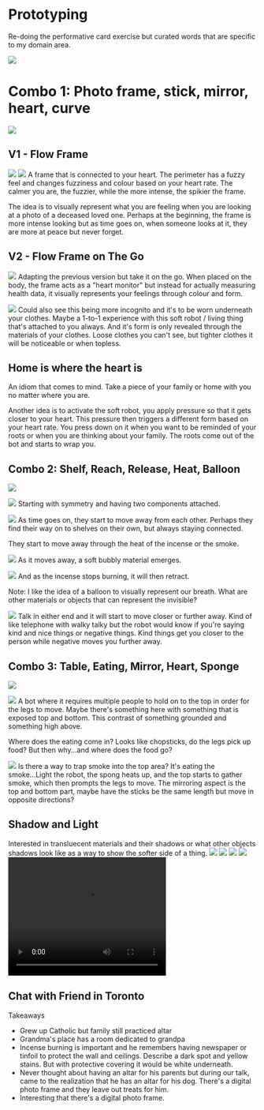 # Prototyping

Re-doing the performative card exercise but curated words that are specific to my domain area.

![](images/word_list.png)

# Combo 1: Photo frame, stick, mirror, heart, curve

![](images/photo_frame_notes.jpg)

## V1 - Flow Frame
![](images/photo_frame_1.jpg)
![](images/photo_frame_2.jpg)
A frame that is connected to your heart. The perimeter has a fuzzy feel and changes fuzziness and colour based on your heart rate. The calmer you are, the fuzzier, while the more intense, the spikier the frame.

The idea is to visually represent what you are feeling when you are looking at a photo of a deceased loved one. Perhaps at the beginning, the frame is more intense looking but as time goes on, when someone looks at it, they are more at peace but never forget.

## V2 - Flow Frame on The Go
![](images/photo_frame_3-bw.jpg)
Adapting the previous version but take it on the go. When placed on the body, the frame acts as a "heart monitor" but instead for actually measuring health data, it  visually represents your feelings through colour and form. 

![](images/photo_frame_4.jpg)
Could also see this being more incognito and it's to be worn underneath your clothes. Maybe a 1-to-1 experience with this soft robot / living thing that's attached to you always. And it's form is only revealed through the materials of your clothes. Loose clothes you can't see, but tighter clothes it will be noticeable or when topless.

## Home is where the heart is
An idiom that comes to mind. Take a piece of your family or home with you no matter where you are. 

Another idea is to activate the soft robot, you apply pressure so that it gets closer to your heart. This pressure then triggers a different form based on your heart rate. You press down on it when you want to be reminded of your roots or when you are thinking about your family. The roots come out of the bot and starts to wrap you.

## Combo 2: Shelf, Reach, Release, Heat, Balloon
![](images/shelf_speaker_notes.jpg)

![](images/shelf_1.jpg)
Starting with symmetry and having two components attached.

![](images/shelf_2.jpg)
As time goes on, they start to move away from each other. Perhaps they find their way on to shelves on their own, but always staying connected.

They start to move away through the heat of the incense or the smoke. 

![](images/shelf_4.jpg)
As it moves away, a soft bubbly material emerges.

![](images/shelf_3.jpg)
 And as the incense stops burning, it will then retract.

 Note: I like the idea of a balloon to visually represent our breath. What are other materials or objects that can represent the invisible?

 ![](images/growing_speaker.png)
 Talk in either end and it will start to move closer or further away. Kind of like telephone with walky talky but the robot would know if you're saying kind and nice things or negative things. Kind things get you closer to the person while negative moves you further away.

 ## Combo 3: Table, Eating, Mirror, Heart, Sponge

![](images/communal_bot_notes.jpg)

![](images/communal_bot_1.jpg)
A bot where it requires multiple people to hold on to the top in order for the legs to move. Maybe there's something here with something that is exposed top and bottom. This contrast of something grounded and something high above.

Where does the eating come in? Looks like chopsticks, do the legs pick up food? But then why...and where does the food go?

![](images/communal_bot_2.jpg)
Is there a way to trap smoke into the top area? It's eating the smoke...Light the robot, the spong heats up, and the top starts to gather smoke, which then prompts the legs to move. The mirroring aspect is the top and bottom part, maybe have the sticks be the same length but move in opposite directions?

## Shadow and Light
Interested in transluecent materials and their shadows or what other objects shadows look like as a way to show the softer side of a thing.
![](images/light_shadow_2.jpg)
![](images/light_shadow_4.jpg)
![](images/light_shadow_5.jpg)
![](images/light_shadow_6.jpg)
<video width="320" height="240" controls>
  <source src="images/PXL_20241024_141910296.TS.mp4" type="video/mp4">
</video>


## Chat with Friend in Toronto
Takeaways
- Grew up Catholic but family still practiced altar
- Grandma's place has a room dedicated to grandpa
- Incense burning is important and he remembers having newspaper or tinfoil to protect the wall and ceilings. Describe a dark spot and yellow stains. But with protective covering it would be white underneath.
- Never thought about having an altar for his parents but during our talk, came to the realization that he has an altar for his dog. There's a digital photo frame and they leave out treats for him.
- Interesting that there's a digital photo frame.